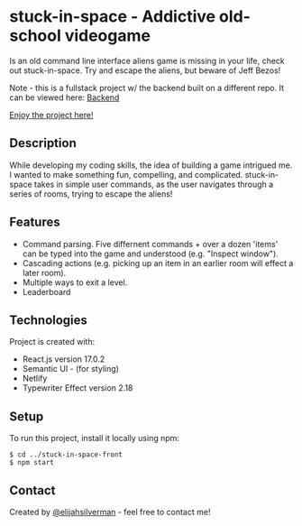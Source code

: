 # stuck-in-space - Addictive old-school videogame

Is an old command line interface aliens game is missing in your life, check out stuck-in-space. Try and escape the aliens, but beware of Jeff Bezos!

Note - this is a fullstack project w/ the backend built on a different repo. It can be viewed here: [Backend](https://github.com/elijahms/StuckinSpace)

[Enjoy the project here!](https://stuck-in-space.netlify.app/)

## Description

While developing my coding skills, the idea of building a game intrigued me. I wanted to make something fun, compelling, and complicated. stuck-in-space takes in simple user commands, as the user navigates through a series of rooms, trying to escape the aliens!

## Features

- Command parsing. Five differnent commands + over a dozen 'items' can be typed into the game and understood (e.g. "Inspect window").
- Cascading actions (e.g. picking up an item in an earlier room will effect a later room).
- Multiple ways to exit a level.
- Leaderboard

## Technologies

Project is created with:

- React.js version 17.0.2
- Semantic UI - (for styling)
- Netlify
- Typewriter Effect version 2.18

## Setup

To run this project, install it locally using npm:

```
$ cd ../stuck-in-space-front
$ npm start

```

## Contact

Created by [@elijahsilverman](https://elijahsilverman.com) - feel free to contact me!
